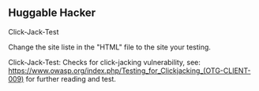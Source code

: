 ## Huggable Hacker

Click-Jack-Test

Change the site liste in the "HTML" file to the site your testing.

Click-Jack-Test: Checks for click-jacking vulnerability, see: https://www.owasp.org/index.php/Testing_for_Clickjacking_(OTG-CLIENT-009) for further reading and test.
